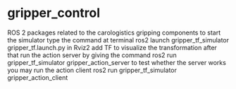 # gripper_control
ROS 2 packages related to the carologistics gripping components
to start the simulator type the command at terminal
ros2 launch gripper_tf_simulator gripper_tf.launch.py
in Rviz2 add TF to visualize the transformation
after that run the action server by giving the command 
ros2 run gripper_tf_simulator gripper_action_server
to test whether the server works you may run the action client 
ros2 run gripper_tf_simulator gripper_action_client
